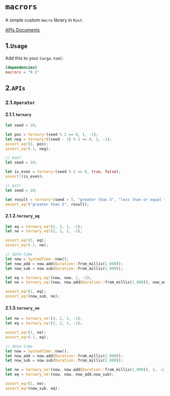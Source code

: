 # `macrors`

A simple custom `macro` library in `Rust`.

[APIs Documents](https://docs.rs/macrors)

## 1.`Usage`

Add this to your `Cargo.toml`:

```toml
[dependencies]
macrors = "0.1"
```

## 2.`APIs`

### 2.1.`Operator`

#### 2.1.1.`ternary`

```rust
let seed = 10;

let pos = ternary!(seed % 2 == 0, 1, -1);
let neg = ternary!((seed - 1) % 2 == 0, 1, -1);
assert_eq!(1, pos);
assert_eq!(-1, neg);
```

```rust
// bool
let seed = 10;

let is_even = ternary!(seed % 2 == 0, true, false);
assert!(is_even);
```

```rust
// &str
let seed = 10;

let result = ternary!(seed > 5, "greater than 5", "less than or equal to 5");
assert_eq!("greater than 5", result);
```

#### 2.1.2.`ternary_eq`

```rust
let eq = ternary_eq!(2, 2, 1, -1);
let ne = ternary_eq!(1, 2, 1, -1);

assert_eq!(1, eq);
assert_eq!(-1, ne);
```

```rust
// date-time
let now = SystemTime::now();
let now_add = now.add(Duration::from_millis(1_000));
let now_sub = now.sub(Duration::from_millis(1_000));

let eq = ternary_eq!(now, now, 1, -1);
let ne = ternary_eq!(now, now.add(Duration::from_millis(1_000)), now_add, now_sub);

assert_eq!(1, eq);
assert_eq!(now_sub, ne);
```

#### 2.1.3.`ternary_ne`

```rust
let ne = ternary_ne!(3, 2, 1, -1);
let eq = ternary_ne!(2, 2, 1, -1);

assert_eq!(1, ne);
assert_eq!(-1, eq);
```

```rust
// date-time
let now = SystemTime::now();
let now_add = now.add(Duration::from_millis(1_000));
let now_sub = now.sub(Duration::from_millis(1_000));

let ne = ternary_ne!(now, now.add(Duration::from_millis(1_000)), 1, -1);
let eq = ternary_ne!(now, now, now_add,now_sub);

assert_eq!(1, ne);
assert_eq!(now_sub, eq);
```

